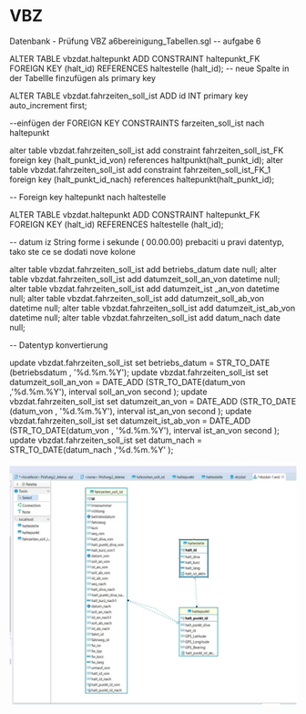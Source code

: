 # VBZ
Datenbank - Prüfung VBZ
a6bereinigung_Tabellen.sgl
-- aufgabe 6 

ALTER TABLE vbzdat.haltepunkt ADD CONSTRAINT haltepunkt_FK FOREIGN KEY (halt_id) REFERENCES haltestelle (halt_id);
-- neue Spalte in der Tabellle finzufügen als primary key

ALTER TABLE vbzdat.fahrzeiten_soll_ist ADD id INT primary key auto_increment first;

--einfügen der FOREIGN KEY CONSTRAINTS farzeiten_soll_ist nach haltepunkt


alter table vbzdat.fahrzeiten_soll_ist add constraint fahrzeiten_soll_ist_FK foreign key (halt_punkt_id_von) references haltpunkt(halt_punkt_id);
alter table vbzdat.fahrzeiten_soll_ist add constraint fahrzeiten_soll_ist_FK_1 foreign key (halt_punkt_id_nach) references haltepunkt(halt_punkt_id);


-- Foreign key haltepunkt nach haltestelle 

ALTER TABLE vbzdat.haltepunkt ADD CONSTRAINT haltepunkt_FK FOREIGN KEY (halt_id) REFERENCES haltestelle (halt_id);

-- datum iz String forme i sekunde (  00.00.00) prebaciti u pravi datentyp, tako ste ce se dodati nove kolone 

alter table vbzdat.fahrzeiten_soll_ist add betriebs_datum date null;
alter table vbzdat.fahrzeiten_soll_ist add datumzeit_soll_an_von datetime null;
alter table vbzdat.fahrzeiten_soll_ist add datumzeit_ist _an_von datetime null;
alter table vbzdat.fahrzeiten_soll_ist add datumzeit_soll_ab_von datetime null;
alter table vbzdat.fahrzeiten_soll_ist add datumzeit_ist_ab_von datetime null;
alter table vbzdat.fahrzeiten_soll_ist add datum_nach date null;

-- Datentyp  konvertierung


update vbzdat.fahrzeiten_soll_ist set betriebs_datum = STR_TO_DATE (betriebsdatum , '%d.%m.%Y');
update vbzdat.fahrzeiten_soll_ist set datumzeit_soll_an_von = DATE_ADD (STR_TO_DATE(datum_von ,'%d.%m.%Y'), interval soll_an_von second );
update vbzdat.fahrzeiten_soll_ist set datumzeit_an_von = DATE_ADD (STR_TO_DATE (datum_von , '%d.%m.%Y'), interval ist_an_von second );
update vbzdat.fahrzeiten_soll_ist set datumzeit_ist_ab_von = DATE_ADD (STR_TO_DATE(datum_von , '%d.%m.%Y'), interval ist_an_von second );
update vbzdat.fahrzeiten_soll_ist set datum_nach = STR_TO_DATE(datum_nach ,'%d.%m.%Y' );

![What is this](ER_Diagramm_vbzdat.JPG)
